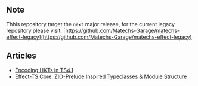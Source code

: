 ## Note

Thhis repository target the `next` major release, for the current legacy repository please visit: [https://github.com/Matechs-Garage/matechs-effect-legacy](https://github.com/Matechs-Garage/matechs-effect-legacy)

## Articles

- [Encoding HKTs in TS4.1](https://dev.to/matechs/encoding-hkts-in-ts4-1-1fn2)
- [Effect-TS Core: ZIO-Prelude Inspired Typeclasses & Module Structure](https://dev.to/matechs/effect-ts-core-zio-prelude-inspired-typeclasses-module-structure-50g6)
